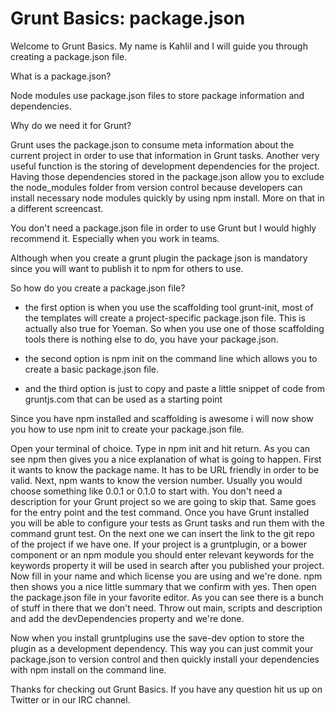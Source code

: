 # Grunt Basics: package.json

Welcome to Grunt Basics. My name is Kahlil and I will guide you through creating a package.json file.

What is a package.json?

Node modules use package.json files to store package information and dependencies.

Why do we need it for Grunt?

Grunt uses the package.json to consume meta information about the current project in order to use that information in Grunt tasks. Another very useful function is the storing of development dependencies for the project. Having those dependencies stored in the package.json allow you to exclude the node_modules folder from version control because developers can install necessary node modules quickly by using npm install. More on that in a different screencast.

You don't need a package.json file in order to use Grunt but I would highly recommend it. Especially when you work in teams.

Although when you create a grunt plugin the package json is mandatory since you will want to publish it to npm for others to use.

So how do you create a package.json file?

* the first option is when you use the scaffolding tool grunt-init, most of the templates will create a project-specific package.json file. This is actually also true for Yoeman. So when you use one of those scaffolding tools there is nothing else to do, you have your package.json.

* the second option is npm init on the command line which allows you to create a basic package.json file.

* and the third option is just to copy and paste a little snippet of code from gruntjs.com that can be used as a starting point

Since you have npm installed and scaffolding is awesome i will now show you how to use npm init to create your package.json file.

Open your terminal of choice.
Type in npm init and hit return.
As you can see npm then gives you a nice explanation of what is going to happen.
First it wants to know the package name.
It has to be URL friendly in order to be valid.
Next, npm wants to know the version number.
Usually you would choose something like 0.0.1 or 0.1.0 to start with.
You don't need a description for your Grunt project so we are going to skip that.
Same goes for the entry point and the test command.
Once you have Grunt installed you will be able to configure your tests as Grunt tasks and run them with the command grunt test.
On the next one we can insert the link to the git repo of the project if we have one.
If your project is a gruntplugin, or a bower component or an npm module you should enter relevant keywords for the keywords property it will be used in search after you published your project.
Now fill in your name and which license you are using and we're done.
npm then shows you a nice little summary that we confirm with yes.
Then open the package.json file in your favorite editor.
As you can see there is a bunch of stuff in there that we don't need.
Throw out main, scripts and description and add the devDependencies property and we're done.

Now when you install gruntplugins use the save-dev option to store the plugin as a development dependency. This way you can just commit your package.json to version control and then quickly install your dependencies with npm install on the command line.

Thanks for checking out Grunt Basics. If you have any question hit us up on Twitter or in our IRC channel.




